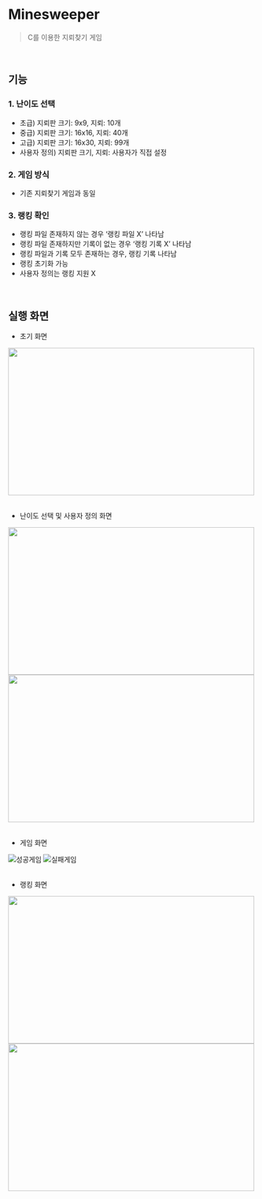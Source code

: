# Minesweeper
> C를 이용한 지뢰찾기 게임
<br>

## 기능
### 1. 난이도 선택
- 초급) 지뢰판 크기: 9x9, 지뢰: 10개
- 중급) 지뢰판 크기: 16x16, 지뢰: 40개
- 고급) 지뢰판 크기: 16x30, 지뢰: 99개
- 사용자 정의) 지뢰판 크기, 지뢰: 사용자가 직접 설정
### 2. 게임 방식
- 기존 지뢰찾기 게임과 동일
### 3. 랭킹 확인
- 랭킹 파일 존재하지 않는 경우 ‘랭킹 파일 X’ 나타남
- 랭킹 파일 존재하지만 기록이 없는 경우 ‘랭킹 기록 X’ 나타남
- 랭킹 파일과 기록 모두 존재하는 경우, 랭킹 기록 나타남
- 랭킹 초기화 가능
- 사용자 정의는 랭킹 지원 X
<br>

## 실행 화면
- 초기 화면
<img src="https://github.com/HyunaJo/Minesweeper/assets/69022662/de308e00-8f82-4d8b-9dd8-158fa19deca9"  width="500" height="300">
<br><br>

- 난이도 선택 및 사용자 정의 화면
<img src="https://github.com/HyunaJo/Minesweeper/assets/69022662/581baee5-f19f-4c78-8a2c-af75b542e547"  width="500" height="300">
<img src="https://github.com/HyunaJo/Minesweeper/assets/69022662/a81fbbd8-6bea-484b-8d2d-7cff8c57a3af"  width="500" height="300">
<br><br>

- 게임 화면


![성공게임](https://github.com/HyunaJo/Minesweeper/assets/69022662/8b58cc40-6938-418f-bc8a-a196cd7a5b98)
![실패게임](https://github.com/HyunaJo/Minesweeper/assets/69022662/83ae328e-666b-4664-b221-108034fa5628)
<br><br>

- 랭킹 화면
<img src="https://github.com/HyunaJo/Minesweeper/assets/69022662/ea99adc3-20f2-46aa-b0fc-38af90e50d02"  width="500" height="300">
<img src="https://github.com/HyunaJo/Minesweeper/assets/69022662/8fb33c06-7cb7-4694-b31f-9a9631dbf86b"  width="500" height="300">
